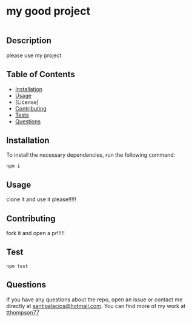 # my good project
  
![]()

## Description

please use my project

## Table of Contents

* [Installation](##Installation)
* [Usage](##Usage)
* [License]
* [Contributing](##Contributing)
* [Tests](##Test)
* [Questions](##Questions)

## Installation

To install the necessary dependencies, run the following command:

```
npm i
```

## Usage

clone it and use it please!!!!!



## Contributing

fork it and open a pr!!!!!

## Test

```
npm test
```
## Questions

If you have any questions about the repo, open an issue or contact me directly at santipalacios@hotmail.com. You can find more of my work at [tthompson77](https://github.com/tthompson77)
